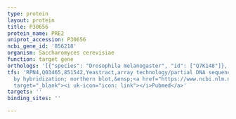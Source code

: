 ```yaml
---
type: protein
layout: protein
title: P30656
protein_name: PRE2
uniprot_accession: P30656
ncbi_gene_id: '856218'
organism: Saccharomyces cerevisiae
function: target gene
orthologs: '[{"species": "Drosophila melanogaster", "id": ["Q7K148"]}, {"species": "Caenorhabditis elegans", "id": ["Q9XUV0"]}, {"species": "Homo sapiens", "id": ["<a href=\"/protein/p28074\">P28074</a>"]}, {"species": "Mus musculus", "id": ["O55234"]}, {"species": "Rattus norvegicus", "id": ["G3V7Q6"]}]'
tfs: 'RPN4,Q03465,851542,Yeastract,array technology/partial DNA sequence identification
  by hybridization; northern blot,&ensp;<a href="https://www.ncbi.nlm.nih.gov/pubmed/?term=18627600%5Buid%5D+OR+11027285%5Buid%5D+OR+24170807%5Buid%5D"
  target="_blank"><i uk-icon="icon: link"></i>Pubmed</a>'
targets: ''
binding_sites: ''

---
```

